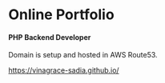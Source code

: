 # Online Portfolio
#### PHP Backend Developer

Domain is setup and hosted in AWS Route53.

https://vinagrace-sadia.github.io/

